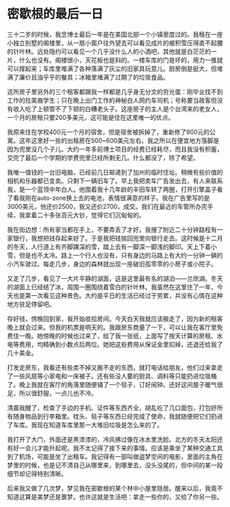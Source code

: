 # 密歇根的最后一日

三十二岁的时候，我念博士最后一年是在美国北部一个小镇里度过的。我租在一座小独立别墅的阁楼里，从一扇小窗户往外望去可以看见成片的被积雪压得直不起腰的针叶林。远处隐约可以看见一个几乎没什么人的小酒吧，其他就是白茫茫的一片，什么也没有。阁楼很小，天花板也是斜的。一楼车库的门是坏的，用力一推就可以撑起来；车库里堆满了各种落满了灰尘的旧家具玩意儿。厨房倒是挺大，但堆满了廉价且油乎乎的餐具；冰箱里堵满了过期了的垃圾食品。  

这所房子里另外的三个租客都跟我一样都是几乎身无分文的穷光蛋：刚毕业找不到工作的拉美裔学生；只在晚上出门工作的神秘白人网约车司机；号称要当政客但没有收入吃了上顿管不了下顿的白糟老头子。这座房子的主人是个台湾来的老女人，一个月的房租只要200多美元，这可能是住在这里唯一的优点。  

我原来住在学校400元一个月的宿舍，但是宿舍被拆掉了，重新修了900元的公寓。这年这里好一些的出租房在500~600美元左右。我之所以在便宜地方落脚是因为兜里没几个子儿。大约一年多前博士项目的经费已经耗尽，而且我没有积蓄，交完了最后一个学期的学费兜里已经所剩无几。什么都没了，除了希望。  

我唯一值钱的一台旧电脑，已经前几日邮递到了加州的临时住址。稍微有些价值的相机和乐器都已变卖。只剩下一辆旧车了。早上我把卖车广告发出去，有人来联系我，是一个蓝领中年白人。他围着我十几年龄的丰田车转了两圈，打开引擎盖子看了看我刚在auto-zone换上去的电池，表情很满意的样子。我在广告里写的是3000美元，他还价2500，我又还价2700，成交。我们在最近的车管所办完手续，我拿着二十多张百元大钞，觉得它们沉甸甸的。  

我在街边想：所有家当都在手上，不要弄丢了才好。我搜了附近二十分钟路程有一家银行，我想把钱存起来好了。于是我把钱揣回兜里向银行走去。这时候是十二月的冬天，人行道上有齐脚踝深的雪，踏上去有一脚深一脚浅的脚印。天上下着小雪，但是也不太冷。路上一个行人也没有，只有身边的马路上有大约一分钟一辆的小汽车驶过。每走几步，身边的森林就出现一座破旧孤零零的小房子或小院子。  

又走了几步，看见了一大片平静的湖面，这是这里最有名的湖泊——兰欣湖。冬天的湖面上已经结了冰，周围一圈围绕着雪白的针叶林。我虽然在这里住了一年，今天也是第一次看见这种景色。大约是平日的生活已经过于劳累，并没有心情在这种地方驻足停留吧。  

存好钱，傍晚回到家，我开始收拾房间。今天白天我就应该搬走了，因为新的租客晚上就会过来。但我的机票是明天的。我跟房东商量了一下，可以让我在客厅里免费住一晚。她傍晚的时候也过来了，给了我一张纸，上面写了按天计算的房租、水电等费用，均精确到小数点后两位。她把这些费用从保证金里扣掉，还退还给我了几十美金。  

打发走房东，我看还有些卖不掉又搬不走的东西，就打电话给朋友，他们过来拿走了一些风扇等小家电和一床被子。还有些没人要的厨具、调料等只能扔进垃圾桶了。晚上我就在客厅的角落里随便铺了一个毯子，订好闹钟。还好这间屋子暖气很足，所以很舒服，一点儿也不冷。  

清晨我醒了，检查了手边的手机、证件等东西齐全，胡乱吃了几口面包，打包好所有随身物品到行李箱里。枕头、毯子等东西已经完成了使命，我就随便把它们扔进了车库。我现在知道车库里那一大堆旧垃圾是怎么来的了。  

我打开了大门，外面还是黑漆漆的，冷风拂过像在冰水里洗脸。北方的冬天太阳还有好一会儿才能升起呢。我不太记得了接下来的事情。应该是乘坐了某种交通工具到了机场，可能是坐了出租车。我记得有一部叫做盗梦空间的电影，里面的主角在梦里的时候，也是记不清自己从哪里来，到哪里去，没头没尾的，但中间的某一段细节却记得特别清晰。  

后来我又做了几次梦，梦见我在密歇根的某个林中小屋里隐居。醒来以后，我竟不知道这算是美梦还是噩梦。也许这就是生活吧：拿走一些你的，又给了你另一些。  








